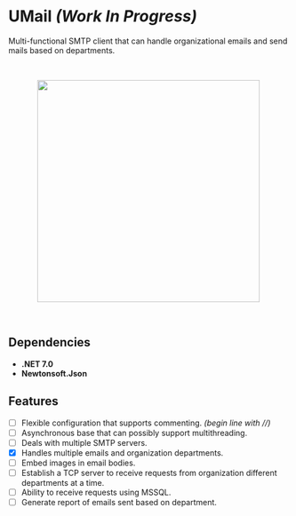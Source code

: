 # UMail  _(Work In Progress)_

Multi-functional SMTP client that can handle organizational emails and send mails based on departments.

<br>
<p align="center">
  <img src="https://cdn-icons-png.flaticon.com/512/5578/5578703.png" height="400">
</p>
<br>

## Dependencies
- **.NET 7.0**
- **Newtonsoft.Json**

## Features
- [ ] Flexible configuration that supports commenting. _(begin line with //)_
- [ ] Asynchronous base that can possibly support multithreading.
- [ ] Deals with multiple SMTP servers.
- [x] Handles multiple emails and organization departments.
- [ ] Embed images in email bodies.
- [ ] Establish a TCP server to receive requests from organization different departments at a time.
- [ ] Ability to receive requests using MSSQL.
- [ ] Generate report of emails sent based on department.
